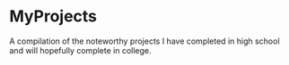 # MyProjects
A compilation of the noteworthy projects I have completed in high school and will hopefully complete in college.
